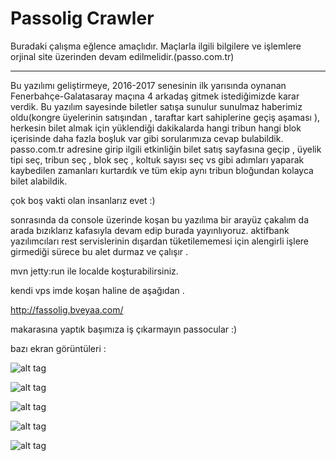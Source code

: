 Passolig Crawler
===================


Buradaki çalışma eğlence amaçlıdır.
Maçlarla ilgili bilgilere ve işlemlere orjinal site üzerinden devam edilmelidir.(passo.com.tr)

----------

Bu yazılımı geliştirmeye,  2016-2017 senesinin ilk yarısında oynanan Fenerbahçe-Galatasaray maçına 4 arkadaş gitmek istediğimizde karar verdik.
Bu yazılım sayesinde biletler satışa sunulur sunulmaz haberimiz oldu(kongre üyelerinin satışından , taraftar kart sahiplerine geçiş aşaması ), herkesin bilet almak için yüklendiği dakikalarda hangi tribun hangi blok içerisinde daha fazla boşluk var gibi sorularımıza cevap bulabildik.
passo.com.tr adresine girip ilgili etkinliğin bilet satış sayfasına geçip , üyelik tipi seç, tribun seç , blok seç , koltuk sayısı seç vs gibi adımları yaparak kaybedilen zamanları kurtardık ve tüm ekip aynı tribun bloğundan kolayca bilet alabildik.

çok boş vakti olan insanlarız evet :)

sonrasında da console üzerinde koşan bu yazılıma bir arayüz çakalım da arada bızıklarız kafasıyla devam edip burada yayınlıyoruz. aktifbank yazılımcıları rest servislerinin dışardan tüketilememesi için alengirli işlere girmediği sürece bu alet durmaz ve çalışır .

mvn jetty:run ile localde koşturabilirsiniz.

kendi vps imde koşan haline de aşağıdan .

http://fassolig.bveyaa.com/

makarasına yaptık başımıza iş çıkarmayın passocular :)


bazı ekran görüntüleri :


![alt tag](https://github.com/borademir/fassolig/blob/master/src/main/webapp/resources/images/wiki-match-detail.PNG)

![alt tag](https://github.com/borademir/fassolig/blob/master/src/main/webapp/resources/images/wiki-capacity.PNG) 

![alt tag](https://github.com/borademir/fassolig/blob/master/src/main/webapp/resources/images/wiki-location.PNG) 

![alt tag](https://github.com/borademir/fassolig/blob/master/src/main/webapp/resources/images/wiki-plan.PNG) 

![alt tag](https://github.com/borademir/fassolig/blob/master/src/main/webapp/resources/images/wiki-seats.PNG) 

 



